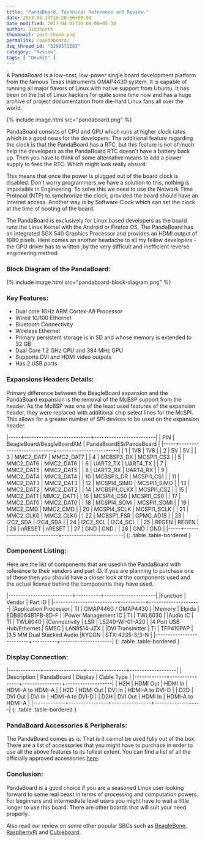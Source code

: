 ```yaml
---
title: "PandaBoard, Technical Reference and Review."
date: 2013-06-17T10:20:56+00:00
date_modified: 2017-04-01T10:00:00+05:30
author: Siddharth
thumbnail: post-thumb.png
permalink: /pandaboard/
dsq_thread_id: "3298571283"
category: "Review"
tags: [ "DevKit" ]
---
```


A PandaBoard is a low-cost, low-power single board development platform from the famous Texas Instruments OMAP4430 system. It is capable of running all major flavors of Linux with native support from Ubuntu. It has been on the list of Linux hackers for quite some time now and has a huge archive of project documentation from die-hard Linux fans all over the world.

{% include image.html src="pandaboard.png" %}

PandaBoard consists of CPU and GPU which runs at higher clock rates which is a good news for the developers. The additional feature regarding the clock is that the PandaBoard has a RTC, but this feature is not of much help the developers as the PandaBoard RTC doesn't have a battery back up. Then you have to think of some alternative means to add a power supply to feed the RTC. Which might look really absurd.

This means that once the power is plugged out of the board clock is disabled. Don't worry programmers,we have a solution to this, nothing is impossible in Engineering. To solve this we need to use the Network Time Protocol (NTP) to synchronize the clock, provided the board should have an Internet access. Another way is by Software Clock which can set the clock at the time of booting of the board.

The PandaBoard is exclusively for Linux based developers as the board runs the Linux Kernel with the Android or Firefox OS.  The PandaBoard has an integrated SGX 540 Graphics Processor and provides an HDMI output of 1080 pixels. Here comes an another headache to all my fellow developers - the GPU driver has to written ,by the very difficult and inefficient reverse engineering method.

### Block Diagram of the PandaBoard:

{% include image.html src="pandaboard-block-diagram.png" %}

### Key Features:

  * Dual core 1GHz ARM Cortex-A9 Processor
  * Wired 10/100 Ethernet
  * Bluetooth Connectivity
  * Wireless Ethernet
  * Primary persistent storage is in SD and whose memory is extended to 32 GB
  * Dual Core 1.2 GHz CPU and 384 MHz GPU
  * Supports DVI and HDMI video outputs
  * Has 2 USB ports.

### Expansions Headers Details:

Primary difference between the BeagleBoard expansion and the PandaBoard expansion is the removal of the McBSP support from the header. As the McBSP was one of the least used features of the expansion header, they were replaced with additional chip select lines for the McSPI. This allows for a greater number of SPI devices to be used on the expansion header.

|-----+---------------------------+-------------------------|
| PIN | BeagleBoard/BeagleBoardXM | PandaBoardES/PandaBoard |
|-----+---------------------------+-------------------------|
| 1   | 1V8                       | 1V8                     |
| 2   | 5V                        | 5V                      |
| 3   | MMC2_DAT7                 | MMC2_DAT7               |
| 4   | MCBSP3_DX                 | MCSPI1_CS3              |
| 5   | MMC2_DAT6                 | MMC2_DAT6               |
| 6   | UART2_TX                  | UART4_TX                |
| 7   | MMC2_DAT5                 | MMC2_DAT5               |
| 8   | UART2_RX                  | UART4_RX                |
| 9   | MMC2_DAT4                 | MMC2_DAT4               |
| 10  | MCBSP3_DR                 | MCSPI1_CS1              |
| 11  | MMC2_DAT3                 | MMC2_DAT3               |
| 12  | MCSPI4_SIMO               | MCSPI1_SIMO             |
| 13  | MMC2_DAT2                 | MMC2_DAT2               |
| 14  | MCBSP1_CLKX               | MCSPI1_CS2              |
| 15  | MMC2_DAT1                 | MMC2_DAT1               |
| 16  | MCSPI4_CS0                | MCSPI1_CS0              |
| 17  | MMC2_DAT0                 | MMC2_DAT0               |
| 18  | MCSPI4_SOMI               | MCSPI1_SOMI             |
| 19  | MMC2_CMD                  | MMC2_CMD                |
| 20  | MCSPI4_SCLK               | MCSPI1_SCLK             |
| 21  | MMC2_CLK0                 | MMC2_CLK0               |
| 22  | MCBSP1_FSR                | GPMC_AD15               |
| 23  | I2C2_SDA                  | I2C4_SDA                |
| 24  | I2C2_SCL                  | I2C4_SCL                |
| 25  | REGEN                     | REGEN                   |
| 26  | nRESET                    | nRESET                  |
| 27  | GND                       | GND                     |
| 28  | GND                       | GND                     |
|-----+---------------------------+-------------------------|
{: .table .table-bordered }

### Component Listing:

Here are the list of components that are used in the PandaBoard with reference to their vendors and part ID. If you are planning to purchase one of these then you should have a closer look at the components used and the actual license behind the components they have used.

|--------------------------+----------+---------------------|
|Function                  | Vendor   | Part ID             |
|--------------------------+----------+---------------------|
|Application Processor     | TI       | OMAP4460 / OMAP4430 |
|Memory                    | Elpida   | EDB8064B1PB-8D-F    |
|Power Management IC       | TI       | TWL6030             |
|Audio IC                  | TI       | TWL6040             |
|Connectivity              | LSR      | LS240-WI-01-A20     |
|4 Port USB Hub/Ethernet   | SMSC     | LAN9514-JZX         |
|DVI Transmitter           | TI       | TFP410PAP           |
|3.5 MM Dual Stacked Audio |KYCON     | STX-4235-3/3-N      |
|--------------------------+----------+---------------------|
{: .table .table-bordered }

### Display Connection:

|-------------+----------------+----------------+-------------------|
| Description | PandaBoard     | Display        | Cable Type        |
|-------------+----------------+----------------+-------------------|
| H2H         | HDMI Out       | HDMI In        | HDMI-A to HDMI-A  |
| H2D         | HDMI Out       | DVI In         | HDMI-A to DVI-D   |
| D2D         | DVI Out        | DVI In         | HDMI-A to DVI-D   |
| D2H         | DVI Out        | HDMI In        | HDMI-A to HDMI-A  |
|-------------+----------------+----------------+-------------------|
{: .table .table-bordered }

### PandaBoard Accessories & Peripherals:

The PandaBoard comes as is. That is it cannot be used fully out of the box. There are a list of accessories that you might have to purchase in order to use all the above features to its fullest extent. You can find a list of all the officially approved accessories [here](http://pandaboard.org/content/resources/Accessories).

### Conclusion:

PandaBoard is a good choice if you are a seasoned Linux user looking forward to some real beast in terms of processing and computation powers. For beginners and intermediate level users you might have to wait a little longer to use this board. There are other boards that will suit your need properly.

Also read our review on some other popular SBCs such as [BeagleBone](/beaglebone-a-quick-review/), [RaspberryPi](/raspberry-pi-lets-take-a-bite/) and [Cubieboard](/cubiebord/).

